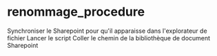 # renommage_procedure

Synchroniser le Sharepoint pour qu'il apparaisse dans l'explorateur de fichier
Lancer le script
Coller le chemin de la bibliothèque de document Sharepoint
